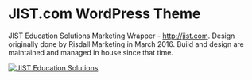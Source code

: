 JIST.com WordPress Theme
========

JIST Education Solutions Marketing Wrapper - http://jist.com.  Design originally done by Risdall Marketing in March 2016.  Build and design are maintained and managed in house since that time.

[![JIST Education Solutions](http://jist.com/wp-content/themes/jist/img/logo-jist.png)](http://jist.com)